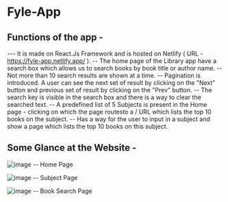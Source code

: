 # Fyle-App
## Functions of the app -
--- It is made on React.Js Framework and is hosted on Netlify ( URL - https://fyle-app.netlify.app/ ).
-- The home page of the Library app have a search box which allows us to search books by book title or author name.
-- Not more than 10 search results are shown at a time.
-- Pagination is introduced. A user can see the next set of result by clicking on the "Next" button and previous set of result by clicking on the "Prev" button.
-- The search key is visible in the search box and there is a way to clear the searched text.
-- A predefined list of 5 Subjects is present in the Home page - clicking on which the page routesto a /<subject> URL which lists the top 10 books on the subject.
-- Has a way for the user to input in a subject and show a page which lists the top 10 books on this subject.

## Some Glance at the Website -

![image](https://user-images.githubusercontent.com/69206138/217385861-8d981e42-cbe7-4173-b46d-bb9f8063696f.png)
-- Home Page

![image](https://user-images.githubusercontent.com/69206138/217385926-02ff242e-ca45-4918-8dcc-4f1ba7e524f5.png)
-- Subject Page

![image](https://user-images.githubusercontent.com/69206138/217386068-f555d9b9-d317-4a2f-bf95-f9b73e35333f.png)
-- Book Search Page
